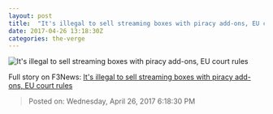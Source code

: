 ```yaml
---
layout: post
title:  "It's illegal to sell streaming boxes with piracy add-ons, EU court rules"
date: 2017-04-26 13:18:30Z
categories: the-verge
---
```


![It's illegal to sell streaming boxes with piracy add-ons, EU court rules](https://cdn0.vox-cdn.com/thumbor/aU-XtYW9YGER6um0zQW2rzoIIJI=/0x23:591x355/1600x900/cdn0.vox-cdn.com/uploads/chorus_image/image/54456291/x9_doos_1e_keus.0.jpg)




Full story on F3News: [It's illegal to sell streaming boxes with piracy add-ons, EU court rules](http://www.f3nws.com/n/gpMbHG)

> Posted on: Wednesday, April 26, 2017 6:18:30 PM
